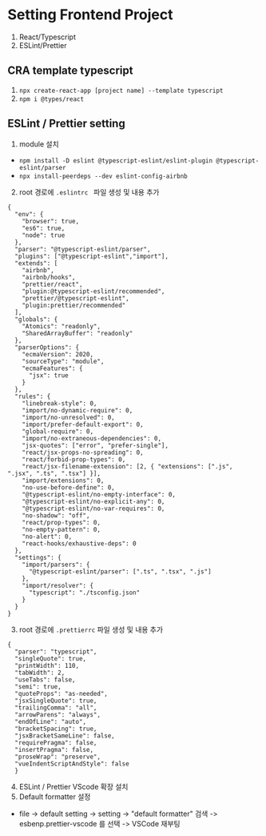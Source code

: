 # Setting Frontend Project
1. React/Typescript
2. ESLint/Prettier
   

## CRA template typescript
1. `npx create-react-app [project name] --template typescript`
2. `npm i @types/react`

## ESLint / Prettier setting
1. module 설치
- `npm install -D eslint @typescript-eslint/eslint-plugin @typescript-eslint/parser`
- `npx install-peerdeps --dev eslint-config-airbnb`

2. root 경로에 `.eslintrc ` 파일 생성 및 내용 추가
```
{
  "env": {
    "browser": true,
    "es6": true,
    "node": true
  },
  "parser": "@typescript-eslint/parser",
  "plugins": ["@typescript-eslint","import"],
  "extends": [
    "airbnb",
    "airbnb/hooks",
    "prettier/react",
    "plugin:@typescript-eslint/recommended",
    "prettier/@typescript-eslint",
    "plugin:prettier/recommended"
  ],
  "globals": {
    "Atomics": "readonly",
    "SharedArrayBuffer": "readonly"
  }, 
  "parserOptions": {
    "ecmaVersion": 2020,
    "sourceType": "module",
    "ecmaFeatures": {
      "jsx": true
    }
  },
  "rules": {
    "linebreak-style": 0,
    "import/no-dynamic-require": 0,
    "import/no-unresolved": 0,
    "import/prefer-default-export": 0,
    "global-require": 0,
    "import/no-extraneous-dependencies": 0,
    "jsx-quotes": ["error", "prefer-single"],
    "react/jsx-props-no-spreading": 0, 
    "react/forbid-prop-types": 0,
    "react/jsx-filename-extension": [2, { "extensions": [".js", ".jsx", ".ts", ".tsx"] }],
    "import/extensions": 0,
    "no-use-before-define": 0, 
    "@typescript-eslint/no-empty-interface": 0,
    "@typescript-eslint/no-explicit-any": 0,
    "@typescript-eslint/no-var-requires": 0,
    "no-shadow": "off",
    "react/prop-types": 0,
    "no-empty-pattern": 0,
    "no-alert": 0,
    "react-hooks/exhaustive-deps": 0
  },
  "settings": { 
    "import/parsers": {
      "@typescript-eslint/parser": [".ts", ".tsx", ".js"] 
    }, 
    "import/resolver": { 
      "typescript": "./tsconfig.json" 
    }
  }
}
```
3. root 경로에 `.prettierrc` 파일 생성 및 내용 추가
```
{
  "parser": "typescript",
  "singleQuote": true,
  "printWidth": 110,
  "tabWidth": 2,
  "useTabs": false,
  "semi": true,
  "quoteProps": "as-needed",
  "jsxSingleQuote": true,
  "trailingComma": "all",
  "arrowParens": "always",
  "endOfLine": "auto",
  "bracketSpacing": true,
  "jsxBracketSameLine": false,
  "requirePragma": false,
  "insertPragma": false,
  "proseWrap": "preserve",
  "vueIndentScriptAndStyle": false 
  }
  ```

4. ESLint / Prettier VScode 확장 설치
5. Default formatter 설정
- file -> default setting -> setting -> "default formatter" 검색 -> esbenp.prettier-vscode 를 선택 -> VSCode 재부팅

